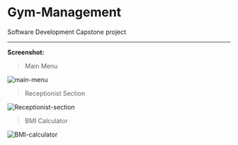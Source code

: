 # Gym-Management

Software Development Capstone project

***

**Screenshot:**

>Main Menu


![main-menu](https://user-images.githubusercontent.com/30866225/80641711-1540ae80-8a87-11ea-9cb1-fb7e1f7cdee9.png)


>Receptionist Section


![Receptionist-section](https://user-images.githubusercontent.com/30866225/80641806-3c977b80-8a87-11ea-9fa1-05c8eb8b69c3.png)


>BMI Calculator


![BMI-calculator](https://user-images.githubusercontent.com/30866225/80641975-81231700-8a87-11ea-94e6-2dc5aea98bd8.png)
